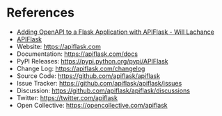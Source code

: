 # References

- [Adding OpenAPI to a Flask Application with APIFlask - Will Lachance](https://www.youtube.com/watch?v=Yuj-1j7uQjM)
- [APIFlask](https://apiflask.com/)
- Website: https://apiflask.com
- Documentation: https://apiflask.com/docs
- PyPI Releases: https://pypi.python.org/pypi/APIFlask
- Change Log: https://apiflask.com/changelog
- Source Code: https://github.com/apiflask/apiflask
- Issue Tracker: https://github.com/apiflask/apiflask/issues
- Discussion: https://github.com/apiflask/apiflask/discussions
- Twitter: https://twitter.com/apiflask
- Open Collective: https://opencollective.com/apiflask
